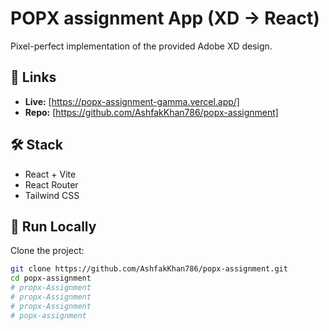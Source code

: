 # POPX assignment App (XD → React)

Pixel-perfect implementation of the provided Adobe XD design.

## 🔗 Links
- **Live:** [https://popx-assignment-gamma.vercel.app/]  
- **Repo:** [https://github.com/AshfakKhan786/popx-assignment]

## 🛠️ Stack
- React + Vite  
- React Router  
- Tailwind CSS  

## 🚀 Run Locally

Clone the project:

```bash
git clone https://github.com/AshfakKhan786/popx-assignment.git
cd popx-assignment
# propx-Assignment
# propx-Assignment
# propx-Assignment
# popx-assignment
